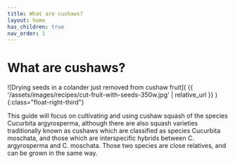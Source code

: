 ```yaml
---
title: What are cushaws?
layout: home
has_children: true
nav_order: 1
---
```


# What are cushaws?

![Drying seeds in a colander just removed from cushaw fruit]( {{ '/assets/images/recipes/cut-fruit-with-seeds-350w.jpg' | relative_url }} )
{:class="float-right-third"}

This guide will focus on cultivating and using cushaw squash of the species Cucurbita argyrosperma, although there are also squash varieties traditionally known as cushaws which are classified as species Cucurbita moschata, and those which are interspecific hybrids between C. argyrosperma and C. moschata. Those two species are close relatives, and can be grown in the same way.
